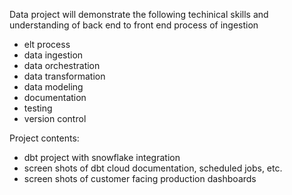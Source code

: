 Data project will demonstrate the following techinical skills and understanding of back end to front end process of ingestion
- elt process 
- data ingestion
- data orchestration 
- data transformation
- data modeling
- documentation 
- testing 
- version control

Project contents: 
- dbt project with snowflake integration 
- screen shots of dbt cloud documentation, scheduled jobs, etc. 
- screen shots of customer facing production dashboards
